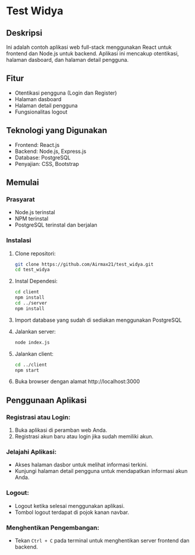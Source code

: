 # Test Widya

## Deskripsi

Ini adalah contoh aplikasi web full-stack menggunakan React untuk frontend dan Node.js untuk backend. Aplikasi ini mencakup otentikasi, halaman dasboard, dan halaman detail pengguna.

## Fitur

- Otentikasi pengguna (Login dan Register)
- Halaman dasboard
- Halaman detail pengguna
- Fungsionalitas logout

## Teknologi yang Digunakan

- Frontend: React.js
- Backend: Node.js, Express.js
- Database: PostgreSQL
- Penyajian: CSS, Bootstrap

## Memulai

### Prasyarat

- Node.js terinstal
- NPM terinstal
- PostgreSQL terinstal dan berjalan

### Instalasi

1. Clone repositori:

   ```bash
   git clone https://github.com/Airmax21/test_widya.git
   cd test_widya
2. Instal Dependesi:

   
   ```bash
   cd client
   npm install
   cd ../server
   npm install
3. Import database yang sudah di sediakan menggunakan PostgreSQL
4. Jalankan server:

   ```bash
   node index.js
5. Jalankan client:

   ```bash
   cd ../client
   npm start
6. Buka browser dengan alamat http://localhost:3000

## Penggunaan Aplikasi

### Registrasi atau Login:

1. Buka aplikasi di peramban web Anda.
2. Registrasi akun baru atau login jika sudah memiliki akun.

### Jelajahi Aplikasi:

- Akses halaman dasbor untuk melihat informasi terkini.
- Kunjungi halaman detail pengguna untuk mendapatkan informasi akun Anda.

### Logout:

- Logout ketika selesai menggunakan aplikasi.
- Tombol logout terdapat di pojok kanan navbar.

### Menghentikan Pengembangan:

- Tekan `Ctrl + C` pada terminal untuk menghentikan server frontend dan backend.
